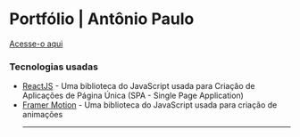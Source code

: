 <h1>Portfólio | Antônio Paulo</h1>

<a href="https://paullo-jsx.github.io/paullo.jsx" target="_blank">Acesse-o aqui</a>
<h3>Tecnologias usadas</h3>
<ul>
  <li><a href="https://react.dev" target="_blank">ReactJS</a> - Uma biblioteca do JavaScript usada para Criação de Aplicações de Página Única (SPA - Single Page Application)</li>
  <li><a href="https://framer.com/motion" target="_blank">Framer Motion</a> - Uma biblioteca do JavaScript usada para criação de animações</li>
<hr/>

